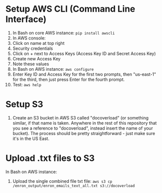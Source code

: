 # Setup AWS CLI (Command Line Interface)

1. In Bash on core AWS instance: `pip install awscli`
2. In AWS console:
  1.	Click on name at top right
  2.	Security credentials
  3.	Click on + next to Access Keys (Access Key ID and Secret Access Key)
  4.	Create new Access Key
  5.	Note these values
3. In Bash on AWS instance: `aws configure`
4. Enter Key ID and Access Key for the first two prompts, then "us-east-1" for the third, then just press Enter for the fourth prompt.
5. Test: `aws help`

# Setup S3

1. Create an S3 bucket in AWS S3 called "docoverload" (or something similar, if that name is taken. Anywhere in the rest of this repository that you see a reference to "docoverload", instead insert the name of your bucket). The process should be pretty straightforward - just make sure it's in the US East.

# Upload .txt files to S3

In Bash on AWS instance:

1. Upload the single combined file txt file: `aws s3 cp /enron_output/enron_emails_text_all.txt s3://docoverload`

